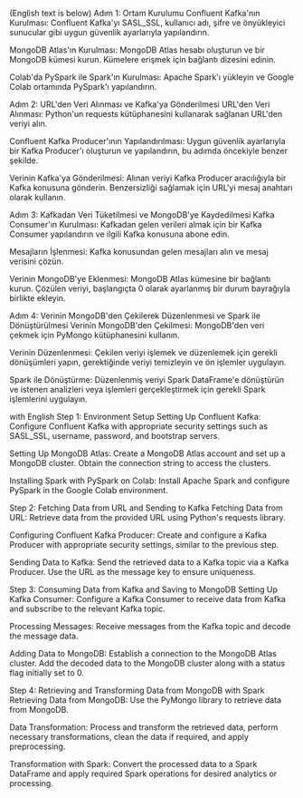 (English text is below)
Adım 1: Ortam Kurulumu
Confluent Kafka'nın Kurulması: Confluent Kafka'yı SASL_SSL, kullanıcı adı, şifre ve önyükleyici sunucular gibi uygun güvenlik ayarlarıyla yapılandırın.

MongoDB Atlas'ın Kurulması: MongoDB Atlas hesabı oluşturun ve bir MongoDB kümesi kurun. Kümelere erişmek için bağlantı dizesini edinin.

Colab'da PySpark ile Spark'ın Kurulması: Apache Spark'ı yükleyin ve Google Colab ortamında PySpark'ı yapılandırın.

Adım 2: URL'den Veri Alınması ve Kafka'ya Gönderilmesi
URL'den Veri Alınması: Python'un requests kütüphanesini kullanarak sağlanan URL'den veriyi alın.

Confluent Kafka Producer'ının Yapılandırılması: Uygun güvenlik ayarlarıyla bir Kafka Producer'ı oluşturun ve yapılandırın, bu adımda öncekiyle benzer şekilde.

Verinin Kafka'ya Gönderilmesi: Alınan veriyi Kafka Producer aracılığıyla bir Kafka konusuna gönderin. Benzersizliği sağlamak için URL'yi mesaj anahtarı olarak kullanın.

Adım 3: Kafkadan Veri Tüketilmesi ve MongoDB'ye Kaydedilmesi
Kafka Consumer'ın Kurulması: Kafkadan gelen verileri almak için bir Kafka Consumer yapılandırın ve ilgili Kafka konusuna abone edin.

Mesajların İşlenmesi: Kafka konusundan gelen mesajları alın ve mesaj verisini çözün.

Verinin MongoDB'ye Eklenmesi: MongoDB Atlas kümesine bir bağlantı kurun. Çözülen veriyi, başlangıçta 0 olarak ayarlanmış bir durum bayrağıyla birlikte ekleyin.

Adım 4: Verinin MongoDB'den Çekilerek Düzenlenmesi ve Spark ile Dönüştürülmesi
Verinin MongoDB'den Çekilmesi: MongoDB'den veri çekmek için PyMongo kütüphanesini kullanın.

Verinin Düzenlenmesi: Çekilen veriyi işlemek ve düzenlemek için gerekli dönüşümleri yapın, gerektiğinde veriyi temizleyin ve ön işlemler uygulayın.

Spark ile Dönüştürme: Düzenlenmiş veriyi Spark DataFrame'e dönüştürün ve istenen analizleri veya işlemleri gerçekleştirmek için gerekli Spark işlemlerini uygulayın.

with English
Step 1: Environment Setup
Setting Up Confluent Kafka: Configure Confluent Kafka with appropriate security settings such as SASL_SSL, username, password, and bootstrap servers.

Setting Up MongoDB Atlas: Create a MongoDB Atlas account and set up a MongoDB cluster. Obtain the connection string to access the clusters.

Installing Spark with PySpark on Colab: Install Apache Spark and configure PySpark in the Google Colab environment.

Step 2: Fetching Data from URL and Sending to Kafka
Fetching Data from URL: Retrieve data from the provided URL using Python's requests library.

Configuring Confluent Kafka Producer: Create and configure a Kafka Producer with appropriate security settings, similar to the previous step.

Sending Data to Kafka: Send the retrieved data to a Kafka topic via a Kafka Producer. Use the URL as the message key to ensure uniqueness.

Step 3: Consuming Data from Kafka and Saving to MongoDB
Setting Up Kafka Consumer: Configure a Kafka Consumer to receive data from Kafka and subscribe to the relevant Kafka topic.

Processing Messages: Receive messages from the Kafka topic and decode the message data.

Adding Data to MongoDB: Establish a connection to the MongoDB Atlas cluster. Add the decoded data to the MongoDB cluster along with a status flag initially set to 0.

Step 4: Retrieving and Transforming Data from MongoDB with Spark
Retrieving Data from MongoDB: Use the PyMongo library to retrieve data from MongoDB.

Data Transformation: Process and transform the retrieved data, perform necessary transformations, clean the data if required, and apply preprocessing.

Transformation with Spark: Convert the processed data to a Spark DataFrame and apply required Spark operations for desired analytics or processing.
